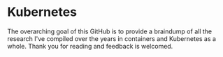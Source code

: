 # Kubernetes

The overarching goal of this GitHub is to provide a braindump of all the research I've compiled over the years in containers and Kubernetes as a whole. Thank you for reading and feedback is welcomed. 

